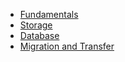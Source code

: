 - [Fundamentals](sections/00_Fundamentals.md)
- [Storage](sections/01_Storage.md)
- [Database](sections/02_Database.md)
- [Migration and Transfer](sections/03_Migration_and_Transfer.md)